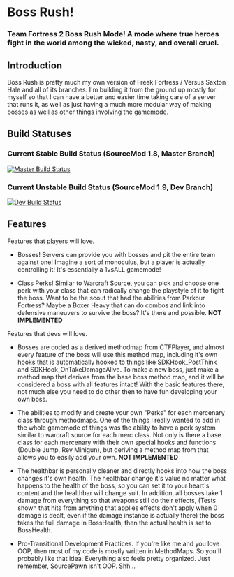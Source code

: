 # Boss Rush!
### Team Fortress 2 Boss Rush Mode! A mode where true heroes fight in the world among the wicked, nasty, and overall cruel.

## Introduction
Boss Rush is pretty much my own version of Freak Fortress / Versus Saxton Hale and all of its branches. I'm building it from the ground up mostly for myself so that I can have a better and easier time taking care of a server that runs it, as well as just having a much more modular way of making bosses as well as other things involving the gamemode.

## Build Statuses

### Current Stable Build Status (SourceMod 1.8, Master Branch)
[![Master Build Status](https://travis-ci.org/GameMaster85/TF2-Boss-Rush.svg?branch=dev)](https://travis-ci.org/GameMaster85/TF2-Boss-Rush)

### Current Unstable Build Status (SourceMod 1.9, Dev Branch)
[![Dev Build Status](https://travis-ci.org/GameMaster85/TF2-Boss-Rush.svg?branch=master)](https://travis-ci.org/GameMaster85/TF2-Boss-Rush)

## Features

Features that players will love.
* Bosses! Servers can provide you with bosses and pit the entire team against one! Imagine a sort of monoculus, but a player is actually controlling it! It's essentially a 1vsALL gamemode!

* Class Perks! Similar to Warcraft Source, you can pick and choose one perk with your class that can radically change the playstyle of it to fight the boss. Want to be the scout that had the abilities from Parkour Fortress? Maybe a Boxer Heavy that can do combos and link into defensive maneuvers to survive the boss? It's there and possible. **NOT IMPLEMENTED**

Features that devs will love.
* Bosses are coded as a derived methodmap from CTFPlayer, and almost every feature of the boss will use this method map, including it's own hooks that is automatically hooked to things like SDKHook_PostThink and SDKHook_OnTakeDamageAlive. To make a new boss, just make a method map that derives from the base boss method map, and it will be considered a boss with all features intact! With the basic features there, not much else you need to do other then to have fun developing your own boss.

* The abilities to modify and create your own "Perks" for each mercenary class through methodmaps. One of the things I really wanted to add in the whole gamemode of things was the ability to have a perk system similar to warcraft source for each merc class. Not only is there a base class for each mercenary with their own special hooks and functions (Double Jump, Rev Minigun), but deriving a method map from that allows you to easily add your own. **NOT IMPLEMENTED**

* The healthbar is personally cleaner and directly hooks into how the boss changes it's own health. The healthbar change it's value no matter what happens to the health of the boss, so you can set it to your heart's content and the healthbar will change suit. In addition, all bosses take 1 damage from everything so that weapons still do their effects, (Tests shown that hits from anything that applies effects don't apply when 0 damage is dealt, even if the damage instance is actually there) the boss takes the full damage in BossHealth, then the actual health is set to BossHealth.

* Pro-Transitional Development Practices. If you're like me and you love OOP, then most of my code is mostly written in MethodMaps. So you'll probably like that idea. Everything also feels pretty organized. Just remember, SourcePawn isn't OOP. Shh...